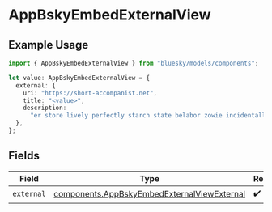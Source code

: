 # AppBskyEmbedExternalView

## Example Usage

```typescript
import { AppBskyEmbedExternalView } from "bluesky/models/components";

let value: AppBskyEmbedExternalView = {
  external: {
    uri: "https://short-accompanist.net",
    title: "<value>",
    description:
      "er store lively perfectly starch state belabor zowie incidentally nifty",
  },
};
```

## Fields

| Field                                                                                                      | Type                                                                                                       | Required                                                                                                   | Description                                                                                                |
| ---------------------------------------------------------------------------------------------------------- | ---------------------------------------------------------------------------------------------------------- | ---------------------------------------------------------------------------------------------------------- | ---------------------------------------------------------------------------------------------------------- |
| `external`                                                                                                 | [components.AppBskyEmbedExternalViewExternal](../../models/components/appbskyembedexternalviewexternal.md) | :heavy_check_mark:                                                                                         | N/A                                                                                                        |
